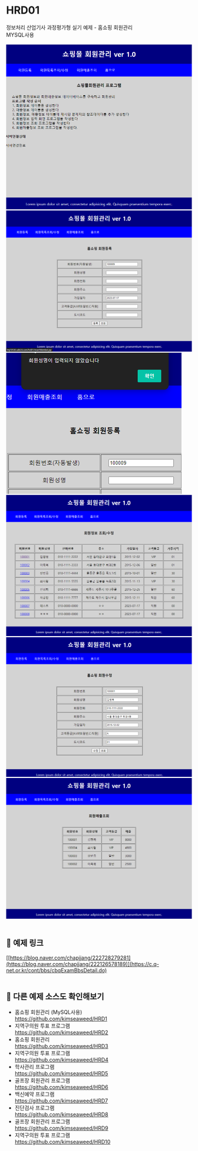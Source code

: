 # HRD01
정보처리 산업기사 과정평가형 실기 예제 - 홈쇼핑 회원관리<br>
MYSQL사용
<br><br>
<img src="previewPic/p (1).png">
<img src="previewPic/p (2).png">
<img src="previewPic/p (3).png">
<img src="previewPic/p (4).png">
<img src="previewPic/p (5).png">
<img src="previewPic/p (6).png">
<br><br>


## 🔗 예제 링크
[[https://blog.naver.com/chapjjang/222728279281](https://blog.naver.com/chapjjang/222126578189)](https://c.q-net.or.kr/cont/bbs/cbqExamBbsDetail.do)
<br>
<br>


## 🔗 다른 예제 소스도 확인해보기 
* 홈쇼핑 회원관리 (MySQL사용)<br>https://github.com/kimseaweed/HRD1
* 지역구의원 투표 프로그램 <br>https://github.com/kimseaweed/HRD2
* 홈쇼핑 회원관리 <br>https://github.com/kimseaweed/HRD3
* 지역구의원 투표 프로그램 <br>https://github.com/kimseaweed/HRD4
* 학사관리 프로그램<br>https://github.com/kimseaweed/HRD5
* 골프장 회원관리 프로그램<br>https://github.com/kimseaweed/HRD6
* 백신예약 프로그램<br>https://github.com/kimseaweed/HRD7
* 진단검사 프로그램<br>https://github.com/kimseaweed/HRD8
* 골프장 회원관리 프로그램<br>https://github.com/kimseaweed/HRD9
* 지역구의원 투표 프로그램 <br>https://github.com/kimseaweed/HRD10
<br><br>




